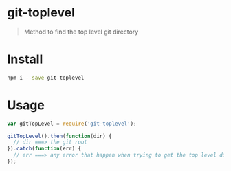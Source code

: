 # git-toplevel
> Method to find the top level git directory

# Install
```bash
npm i --save git-toplevel
```

# Usage
```javascript
var gitTopLevel = require('git-toplevel');

gitTopLevel().then(function(dir) {
  // dir ===> the git root 
}).catch(function(err) {
  // err ===> any error that happen when trying to get the top level dir
});
```